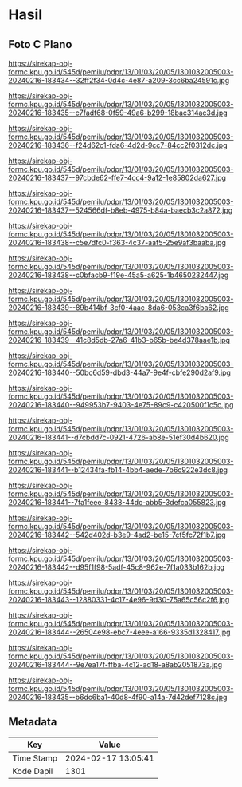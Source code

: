 # Hasil

## Foto C Plano

https://sirekap-obj-formc.kpu.go.id/545d/pemilu/pdpr/13/01/03/20/05/1301032005003-20240216-183434--32ff2f34-0d4c-4e87-a209-3cc6ba24591c.jpg

https://sirekap-obj-formc.kpu.go.id/545d/pemilu/pdpr/13/01/03/20/05/1301032005003-20240216-183435--c7fadf68-0f59-49a6-b299-18bac314ac3d.jpg

https://sirekap-obj-formc.kpu.go.id/545d/pemilu/pdpr/13/01/03/20/05/1301032005003-20240216-183436--f24d62c1-fda6-4d2d-9cc7-84cc2f0312dc.jpg

https://sirekap-obj-formc.kpu.go.id/545d/pemilu/pdpr/13/01/03/20/05/1301032005003-20240216-183437--97cbde62-ffe7-4cc4-9a12-1e85802da627.jpg

https://sirekap-obj-formc.kpu.go.id/545d/pemilu/pdpr/13/01/03/20/05/1301032005003-20240216-183437--524566df-b8eb-4975-b84a-baecb3c2a872.jpg

https://sirekap-obj-formc.kpu.go.id/545d/pemilu/pdpr/13/01/03/20/05/1301032005003-20240216-183438--c5e7dfc0-f363-4c37-aaf5-25e9af3baaba.jpg

https://sirekap-obj-formc.kpu.go.id/545d/pemilu/pdpr/13/01/03/20/05/1301032005003-20240216-183438--c0bfacb9-f19e-45a5-a625-1b4650232447.jpg

https://sirekap-obj-formc.kpu.go.id/545d/pemilu/pdpr/13/01/03/20/05/1301032005003-20240216-183439--89b414bf-3cf0-4aac-8da6-053ca3f6ba62.jpg

https://sirekap-obj-formc.kpu.go.id/545d/pemilu/pdpr/13/01/03/20/05/1301032005003-20240216-183439--41c8d5db-27a6-41b3-b65b-be4d378aae1b.jpg

https://sirekap-obj-formc.kpu.go.id/545d/pemilu/pdpr/13/01/03/20/05/1301032005003-20240216-183440--50bc6d59-dbd3-44a7-9e4f-cbfe290d2af9.jpg

https://sirekap-obj-formc.kpu.go.id/545d/pemilu/pdpr/13/01/03/20/05/1301032005003-20240216-183440--949953b7-9403-4e75-89c9-c420500f1c5c.jpg

https://sirekap-obj-formc.kpu.go.id/545d/pemilu/pdpr/13/01/03/20/05/1301032005003-20240216-183441--d7cbdd7c-0921-4726-ab8e-51ef30d4b620.jpg

https://sirekap-obj-formc.kpu.go.id/545d/pemilu/pdpr/13/01/03/20/05/1301032005003-20240216-183441--b12434fa-fb14-4bb4-aede-7b6c922e3dc8.jpg

https://sirekap-obj-formc.kpu.go.id/545d/pemilu/pdpr/13/01/03/20/05/1301032005003-20240216-183441--7fa1feee-8438-44dc-abb5-3defca055823.jpg

https://sirekap-obj-formc.kpu.go.id/545d/pemilu/pdpr/13/01/03/20/05/1301032005003-20240216-183442--542d402d-b3e9-4ad2-be15-7cf5fc72f1b7.jpg

https://sirekap-obj-formc.kpu.go.id/545d/pemilu/pdpr/13/01/03/20/05/1301032005003-20240216-183442--d95f1f98-5adf-45c8-962e-7f1a033b162b.jpg

https://sirekap-obj-formc.kpu.go.id/545d/pemilu/pdpr/13/01/03/20/05/1301032005003-20240216-183443--12880331-4c17-4e96-9d30-75a65c56c2f6.jpg

https://sirekap-obj-formc.kpu.go.id/545d/pemilu/pdpr/13/01/03/20/05/1301032005003-20240216-183444--26504e98-ebc7-4eee-a166-9335d1328417.jpg

https://sirekap-obj-formc.kpu.go.id/545d/pemilu/pdpr/13/01/03/20/05/1301032005003-20240216-183444--9e7ea17f-ffba-4c12-ad18-a8ab2051873a.jpg

https://sirekap-obj-formc.kpu.go.id/545d/pemilu/pdpr/13/01/03/20/05/1301032005003-20240216-183435--b6dc6ba1-40d8-4f90-a14a-7d42def7128c.jpg


## Metadata

| Key        | Value               |
| ---------- | ------------------- |
| Time Stamp | 2024-02-17 13:05:41 |
| Kode Dapil | 1301                |



